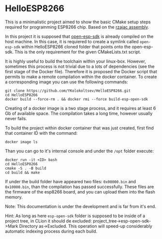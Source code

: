 # HelloESP8266
This is a minimalistic project aimed to show the basic CMake setup steps required for programming ESP8266 chip.
Based on the [rzajac assembly](https://github.com/rzajac/esp-dev-env.git). 

In this project it is supposed that [open-esp-sdk](https://github.com/pfalcon/esp-open-sdk) is already compiled on the host machine. In this case, it is requiered to create a symlink called `open-esp-sdk` within HelloESP8266 cloned folder that points onto the open-esp-sdk. This is the only requirement for the given CMakeLists.txt script.


It is highly useful to build the toolchain within your linux-box. However, sometimes this process is not trivial due to a lots of dependencies (see the first stage of the Docker file). Therefore it is proposed the Docker script that permits to make a remote compilation within the docker container. To create a corresponding image you can use the following commands:


```
git clone https://github.com/YKolokoltsev/HelloESP8266.git
cd HelloESP8266
docker build --force-rm . && docker rmi --force build-esp-open-sdk
```

Creating of a docker image is a two stage process, and it requires at least 6 Gb of available space. The compilation takes a long time, however usually never fails.

To build the project within docker container that was just created, first find that container ID with the command:

```
docker image ls
```

Than you can go to it's internal console and under the `/opt` folder execute:

```
docker run -it <ID> bash
cd HelloESP8266
cmake -S . -B build
cd build && make
```

If under the build folder have appeared two files: `0x00000.bin` and `0x10000.bin`, than the compilation has passed successfully. These files are the firmware of the esp8266 board, and you can upload them into the flash memory.


Note: 
This documentation is under the development and is far from it's end.


Hint:
As long as here `esp-open-sdk` folder is supposed to be inside of a project tree, in CLion it should de excluded:
project_tree->esp-open-sdk->Mark Directory as->Excluded. This operation will speed-up considerably automatic indexing process during each build.
